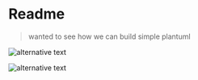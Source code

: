 # Readme

> wanted to see how we can build simple plantuml



![alternative text](http://www.plantuml.com/plantuml/proxy?cache=no&src=https://raw.githubusercontent.com/pax80/plantuml-docs/master/inital-diagram.puml)

![alternative text](http://www.plantuml.com/plantuml/proxy?cache=no&src=https://raw.githubusercontent.com/pax80/plantuml-docs/master/diagrams/with-import.puml)
